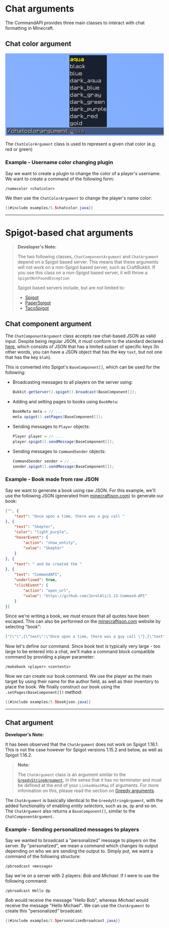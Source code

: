 # Chat arguments

The CommandAPI provides three main classes to interact with chat formatting in Minecraft.

## Chat color argument

![](./images/arguments/chatcolor.png)

The `ChatColorArgument` class is used to represent a given chat color (e.g. red or green) 

<div class="example">

### Example - Username color changing plugin

Say we want to create a plugin to change the color of a player's username. We want to create a command of the following form:

```
/namecolor <chatcolor>
```

We then use the `ChatColorArgument` to change the player's name color:

```java
{{#include examples/5.5chatcolor.java}}
```
</div>

-----

# Spigot-based chat arguments

> **Developer's Note:**
>
> The two following classes, `ChatComponentArgument` and `ChatArgument` depend on a Spigot based server. This means that these arguments will not work on a non-Spigot based server, such as CraftBukkit. If you use this class on a non-Spigot based server, it will throw a `SpigotNotFoundException`
>
> Spigot based servers include, but are not limited to:
> * [Spigot](https://www.spigotmc.org/)
> * [PaperSpigot](https://papermc.io/)
> * [TacoSpigot](https://tacospigot.github.io/)

## Chat component argument

The `ChatComponentArgument` class accepts raw chat-based JSON as valid input. Despite being regular JSON, it _must_ conform to the standard declared [here](https://minecraft.gamepedia.com/Raw_JSON_text_format), which consists of JSON that has a limited subset of specific keys (In other words, you can have a JSON object that has the key `text`, but not one that has the key `blah`).

This is converted into Spigot's `BaseComponent[]`, which can be used for the following:

- Broadcasting messages to all players on the server using:

  ````java
  Bukkit.getServer().spigot().broadcast(BaseComponent[]);
  ````

- Adding and setting pages to books using `BookMeta`:

  ```java
  BookMeta meta = // ...
  meta.spigot().setPages(BaseComponent[]);
  ```
  
- Sending messages to `Player` objects:

  ```java
  Player player = // ...
  player.spigot().sendMessage(BaseComponent[]);
  ```

- Sending messages to `CommandSender` objects:

  ```java
  CommandSender sender = // ...
  sender.spigot().sendMessage(BaseComponent[]);
  ```

<div class="example">

### Example - Book made from raw JSON

Say we want to generate a book using raw JSON. For this example, we'll use the following JSON (generated from [minecraftjson.com](https://minecraftjson.com/)) to generate our book:

```json
["", {
    "text": "Once upon a time, there was a guy call "
}, {
    "text": "Skepter",
    "color": "light_purple",
    "hoverEvent": {
        "action": "show_entity",
        "value": "Skepter"
    }
}, {
    "text": " and he created the "
}, {
    "text": "CommandAPI",
    "underlined": true,
    "clickEvent": {
        "action": "open_url",
        "value": "https://github.com/JorelAli/1.13-Command-API"
    }
}]
```

Since we're writing a book, we must ensure that all quotes have been escaped. This can also be performed on the [minecraftjson.com](https://minecraftjson.com/) website by selecting "book": 

```json
["[\"\",{\"text\":\"Once upon a time, there was a guy call \"},{\"text\":\"Skepter\",\"color\":\"light_purple\",\"hoverEvent\":{\"action\":\"show_entity\",\"value\":\"Skepter\"}},{\"text\":\" and he created the \"},{\"text\":\"CommandAPI\",\"underlined\":true,\"clickEvent\":{\"action\":\"open_url\",\"value\":\"https://github.com/JorelAli/1.13-Command-API\"}}]"]
```

Now let's define our command. Since book text is typically very large - too large to be entered into a chat, we'll make a command block compatible command by providing a player parameter:

```
/makebook <player> <contents>
```

Now we can create our book command. We use the player as the main target by using their name for the author field, as well as their inventory to place the book. We finally construct our book using the `.setPages(BaseComponent[])` method:

```java
{{#include examples/5.5bookjson.java}}
```

</div>

-----

## Chat argument

<div class="warning">

**Developer's Note:**

It has been observed that the `ChatArgument` does not work on Spigot 1.16.1. This is not the case however for Spigot versions 1.15.2 and below, as well as Spigot 1.16.2.

</div>

> **Note:**
>
> The `ChatArgument` class is an argument similar to the [`GreedyStringArgument`](./stringarguments.html#greedy-string-argument), in the sense that it has no terminator and must be defined at the end of your `LinkedHashMap` of arguments. For more information on this, please read the section on [Greedy arguments](./stringarguments.html#greedy-string-argument).

The `ChatArgument` is basically identical to the `GreedyStringArgument`, with the added functionality of enabling _entity selectors_, such as `@e`, `@p` and so on. The `ChatArgument` also returns a `BaseComponent[]`, similar to the `ChatComponentArgument`.

<div class="example">

### Example - Sending personalized messages to players

Say we wanted to broadcast a "personalized" message to players on the server. By "personalized", we mean a command which changes its output depending on who we are sending the output to. Simply put, we want a command of the following structure:

```
/pbroadcast <message>
```

Say we're on a server with 2 players: _Bob_ and _Michael_. If I were to use the following command:

```
/pbroadcast Hello @p
```

_Bob_ would receive the message "Hello Bob", whereas _Michael_ would receive the message "Hello Michael". We can use the `ChatArgument` to create this "personalized" broadcast:

```java
{{#include examples/5.5personalizedbroadcast.java}}
```

</div>
